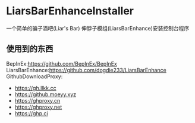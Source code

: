 # LiarsBarEnhanceInstaller

一个简单的骗子酒吧(Liar's Bar) 伸脖子模组(LiarsBarEnhance)安装控制台程序

## 使用到的东西
BepInEx:https://github.com/BepInEx/BepInEx
LiarsBarEnhance:https://github.com/dogdie233/LiarsBarEnhance
GithubDownloadProxy:
- https://gh.llkk.cc
- https://github.moeyy.xyz
- https://ghproxy.cn
- https://ghproxy.net
- https://ghp.ci